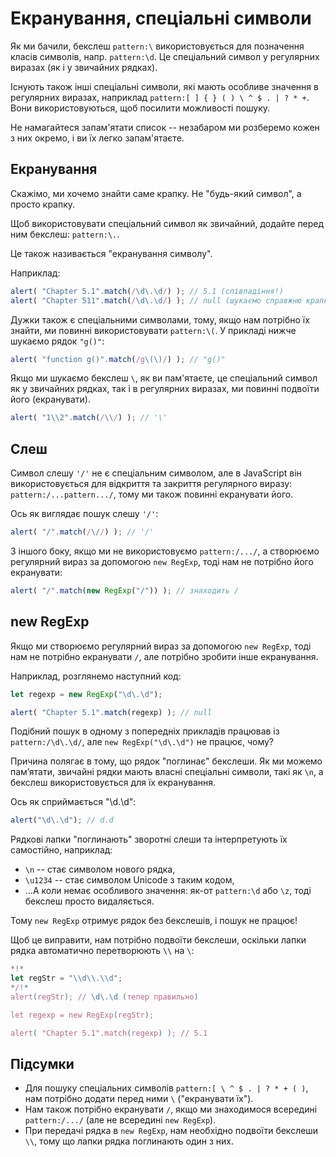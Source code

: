 
# Екранування, спеціальні символи

Як ми бачили, бекслеш `pattern:\` використовується для позначення класів символів, напр. `pattern:\d`. Це спеціальний символ у регулярних виразах (як і у звичайних рядках).

Існують також інші спеціальні символи, які мають особливе значення в регулярних виразах, наприклад `pattern:[ ] { } ( ) \ ^ $ . | ? * +`. Вони використовуються, щоб посилити можливості пошуку.

Не намагайтеся запам'ятати список -- незабаром ми розберемо кожен з них окремо, і ви їх легко запам'ятаєте.

## Екранування

Скажімо, ми хочемо знайти саме крапку. Не "будь-який символ", а просто крапку.

Щоб використовувати спеціальний символ як звичайний, додайте перед ним бекслеш: `pattern:\.`.

Це також називається "екранування символу".

Наприклад:
```js run
alert( "Chapter 5.1".match(/\d\.\d/) ); // 5.1 (співпадіння!)
alert( "Chapter 511".match(/\d\.\d/) ); // null (шукаємо справжню крапку \.)
```

Дужки також є спеціальними символами, тому, якщо нам потрібно їх знайти, ми повинні використовувати `pattern:\(`. У прикладі нижче шукаємо рядок `"g()"`:

```js run
alert( "function g()".match(/g\(\)/) ); // "g()"
```

Якщо ми шукаємо бекслеш `\`, як ви пам'ятаєте, це спеціальний символ як у звичайних рядках, так і в регулярних виразах, ми повинні подвоїти його (екранувати).

```js run
alert( "1\\2".match(/\\/) ); // '\'
```

## Слеш

Символ слешу `'/'` не є спеціальним символом, але в JavaScript він використовується для відкриття та закриття регулярного виразу: `pattern:/...pattern.../`, тому ми також повинні екранувати його.

Ось як виглядає пошук слешу `'/'`:

```js run
alert( "/".match(/\//) ); // '/'
```

З іншого боку, якщо ми не використовуємо `pattern:/.../`, а створюємо регулярний вираз за допомогою `new RegExp`, тоді нам не потрібно його екранувати:

```js run
alert( "/".match(new RegExp("/")) ); // знаходить /
```

## new RegExp

Якщо ми створюємо регулярний вираз за допомогою `new RegExp`, тоді нам не потрібно екранувати `/`, але потрібно зробити інше екранування.

Наприклад, розглянемо наступний код:

```js run
let regexp = new RegExp("\d\.\d");

alert( "Chapter 5.1".match(regexp) ); // null
```

Подібний пошук в одному з попередніх прикладів працював із `pattern:/\d\.\d/`, але `new RegExp("\d\.\d")` не працює, чому?

Причина полягає в тому, що рядок "поглинає" бекслеши. Як ми можемо пам’ятати, звичайні рядки мають власні спеціальні символи, такі як `\n`, а бекслеш використовується для їх екранування.

Ось як сприймається "\d\.\d":

```js run
alert("\d\.\d"); // d.d
```

Рядкові лапки "поглинають" зворотні слеши та інтерпретують їх самостійно, наприклад:

- `\n` -- стає символом нового рядка,
- `\u1234` -- стає символом Unicode з таким кодом,
- ...А коли немає особливого значення: як-от `pattern:\d` або `\z`, тоді бекслеш просто видаляється.

Тому `new RegExp` отримує рядок без бекслешів, і пошук не працює!

Щоб це виправити, нам потрібно подвоїти бекслеши, оскільки лапки рядка автоматично перетворюють `\\` на `\`:

```js run
*!*
let regStr = "\\d\\.\\d";
*/!*
alert(regStr); // \d\.\d (тепер правильно)

let regexp = new RegExp(regStr);

alert( "Chapter 5.1".match(regexp) ); // 5.1
```

## Підсумки

- Для пошуку спеціальних символів `pattern:[ \ ^ $ . | ? * + ( )`, нам потрібно додати перед ними `\` ("екранувати їх").
- Нам також потрібно екранувати `/`, якщо ми знаходимося всередині `pattern:/.../` (але не всередині `new RegExp`).
- При передачі рядка в `new RegExp`, нам необхідно подвоїти бекслеши `\\`, тому що лапки рядка поглинають один з них.

